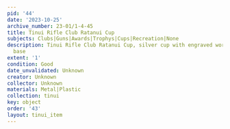```yaml
---
pid: '44'
date: '2023-10-25'
archive_number: 23-01/1-4-45
title: Tinui Rifle Club Ratanui Cup
subjects: Clubs|Guns|Awards|Trophys|Cups|Recreation|None
description: Tinui Rifle Club Ratanui Cup, silver cup with engraved words and plastic
  base
extent: '1'
condition: Good
date_unvalidated: Unknown
creator: Unknown
collector: Unknown
materials: Metal|Plastic
collection: tinui
key: object
order: '43'
layout: tinui_item
---
```

